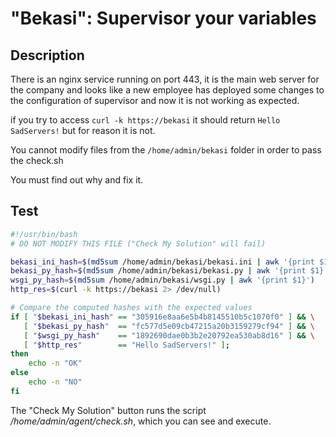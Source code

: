 # "Bekasi": Supervisor your variables

## Description

There is an nginx service running on port 443, it is the main web server for the company and looks like a new employee has deployed some changes to the configuration of supervisor and now it is not working as expected.

if you try to access `curl -k https://bekasi` it should return `Hello SadServers!` but for reason it is not.

You cannot modify files from the `/home/admin/bekasi` folder in order to pass the check.sh

You must find out why and fix it.

## Test

```bash
#!/usr/bin/bash
# DO NOT MODIFY THIS FILE ("Check My Solution" will fail)

bekasi_ini_hash=$(md5sum /home/admin/bekasi/bekasi.ini | awk '{print $1}')
bekasi_py_hash=$(md5sum /home/admin/bekasi/bekasi.py | awk '{print $1}')
wsgi_py_hash=$(md5sum /home/admin/bekasi/wsgi.py | awk '{print $1}')
http_res=$(curl -k https://bekasi 2> /dev/null)

# Compare the computed hashes with the expected values
if [ "$bekasi_ini_hash" == "305916e8aa6e5b4b8145510b5c1070f0" ] && \
   [ "$bekasi_py_hash"  == "fc577d5e09cb47215a20b3159279cf94" ] && \
   [ "$wsgi_py_hash"    == "1892690dae0b3b2e20792ea530ab8d16" ] && \
   [ "$http_res"        == "Hello SadServers!" ];
then
    echo -n "OK"
else
    echo -n "NO"
fi
```

The "Check My Solution" button runs the script _/home/admin/agent/check.sh_, which you can see and execute.
